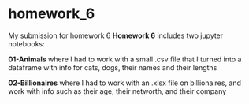 # homework_6
My submission for homework 6
**Homework 6** includes two jupyter notebooks:

**01-Animals** where I had to work with a small .csv file that I turned into a dataframe with info for cats, dogs, their names and their lengths

**02-Billionaires** where I had to work with an .xlsx file on billionaires, and work with info such as their age, their networth, and their company
